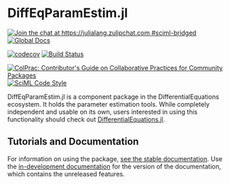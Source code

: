 # DiffEqParamEstim.jl

[![Join the chat at https://julialang.zulipchat.com #sciml-bridged](https://img.shields.io/static/v1?label=Zulip&message=chat&color=9558b2&labelColor=389826)](https://julialang.zulipchat.com/#narrow/stream/279055-sciml-bridged)
[![Global Docs](https://img.shields.io/badge/docs-SciML-blue.svg)](https://docs.sciml.ai/ParameterizedFunctions/stable/)

[![codecov](https://codecov.io/gh/SciML/DiffEqParamEstim.jl/branch/master/graph/badge.svg)](https://codecov.io/gh/SciML/DiffEqParamEstim.jl)
[![Build Status](https://github.com/SciML/DiffEqParamEstim.jl/workflows/CI/badge.svg)](https://github.com/SciML/DiffEqParamEstim.jl/actions?query=workflow%3ACI)

[![ColPrac: Contributor's Guide on Collaborative Practices for Community Packages](https://img.shields.io/badge/ColPrac-Contributor's%20Guide-blueviolet)](https://github.com/SciML/ColPrac)
[![SciML Code Style](https://img.shields.io/static/v1?label=code%20style&message=SciML&color=9558b2&labelColor=389826)](https://github.com/SciML/SciMLStyle)

DiffEqParamEstim.jl is a component package in the DifferentialEquations ecosystem. It holds the
parameter estimation tools. While completely independent
and usable on its own, users interested in using this
functionality should check out [DifferentialEquations.jl](https://github.com/SciML/DifferentialEquations.jl).

## Tutorials and Documentation

For information on using the package,
[see the stable documentation](https://docs.sciml.ai/ParameterizedFunctions/stable/). Use the
[in-development documentation](https://docs.sciml.ai/ParameterizedFunctions/dev/) for the version of
the documentation, which contains the unreleased features.
